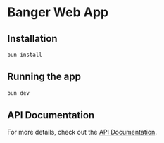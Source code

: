 # Banger Web App


## Installation

```bash
bun install
```


## Running the app

```bash
bun dev
```


## API Documentation

For more details, check out the [API Documentation](docs/api.md).

